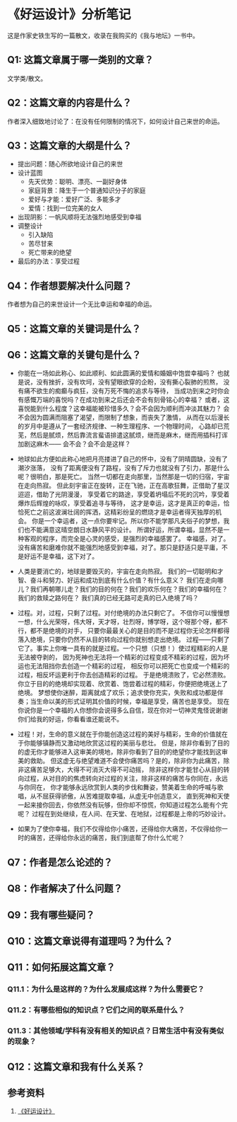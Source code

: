 # 《好运设计》分析笔记

这是作家史铁生写的一篇散文，收录在我购买的《我与地坛》一书中。

## Q1: 这篇文章属于哪一类别的文章？

文学类/散文。

## Q2：这篇文章的内容是什么？

作者深入细致地讨论了：在没有任何限制的情况下，如何设计自己来世的命运。

## Q3：这篇文章的大纲是什么？

- 提出问题：随心所欲地设计自己的来世
- 设计蓝图
  - 先天优势：聪明、漂亮、一副好身体
  - 家庭背景：降生于一个普通知识分子的家庭
  - 爱好与才能：爱好广泛、多能多才
  - 爱情：找到一位完美的女人
- 出现阴影：一帆风顺将无法强烈地感受到幸福
- 调整设计
  - 引入缺陷
  - 苦尽甘来
  - 死亡带来的绝望
- 最后的办法：享受过程

## Q4：作者想要解决什么问题？

作者想为自己的来世设计一个无比幸运和幸福的命运。

## Q5：这篇文章的关键词是什么？

## Q6：这篇文章的关键句是什么？

- 你能在一场如此称心、如此顺利、如此圆满的爱情和婚姻中饱尝幸福吗？
  也就是说，没有挫折，没有坎坷，没有望眼欲穿的企盼，没有撕心裂肺的煎熬，
  没有痛不欲生的痴癫与疯狂，没有万死不悔的追求与等待，
  当成功到来之时你会有感慨万端的喜悦吗？在成功到来之后还会不会有刻骨铭心的幸福？
  或者，这喜悦能到什么程度？这幸福能被珍惜多久？会不会因为顺利而冲淡其魅力？
  会不会因为圆满而阻塞了渴望，而限制了想象，而丧失了激情，
  从而在以后漫长的岁月中是遵从了一套经济规律、一种生理程序、一个物理时间，
  心路却已荒芜，然后是腻烦，然后靠流言蜚语排遣这腻烦，继而是麻木，继而用插科打诨加剧这麻木——
  会不会？会不会是这样？

- 地球如此方便如此称心地把月亮搂进了自己的怀中，没有了阴晴圆缺，没有了潮汐涨落，
  没有了距离便没有了路程，没有了斥力也就没有了引力，那是什么呢？很明白，那是死亡。
  当然一切都在走向那里，当然那是一切的归宿，宇宙在走向热寂。
  但此刻宇宙正在旋转，正在飞驰，正在高歌狂舞，正借助了星汉迢迢，借助了光阴漫漫，
  享受着它的路途，享受着坍塌后不死的沉吟，享受着爆炸后辉煌的咏叹，享受着追寻与等待，
  这才是幸运，这才是真正的幸运，恰恰死亡之前这波澜壮阔的挥洒，这精彩纷呈的燃烧才是幸运者得天独厚的机会。
  你是一个幸运者，这一点你要牢记。所以你不能学那凡夫俗子的梦想，我们也不能满意这晴空朗日水静风平的设计。
  所谓好运，所谓幸福，显然不是一种客观的程序，而完全是心灵的感受，是强烈的幸福感罢了。
  幸福感，对了。没有痛苦和磨难你就不能强烈地感受到幸福，对了。那只是舒适只是平庸，不是好运不是幸福，这下对了。

- 人类是要消亡的，地球是要毁灭的，宇宙在走向热寂。
  我们的一切聪明和才智、奋斗和努力、好运和成功到底有什么价值？有什么意义？
  我们在走向哪儿？我们再朝哪儿走？我们的目的何在？我们的欢乐何在？我们的幸福何在？我们的救赎之路何在？
  我们真的已经无路可走真的已入绝境了吗？

- 过程。对，过程，只剩了过程。对付绝境的办法只剩它了。
  不信你可以慢慢想一想，什么光荣呀，伟大呀，天才呀，壮烈呀，博学呀，这个呀那个呀，都不行，都不是绝境的对手，
  只要你最最关心的是目的而不是过程你无论怎样都得落入绝境，只要你仍然不从目的转向过程你就别想走出绝境。
  过程——只剩了它了。事实上你唯一具有的就是过程。一个只想（只想！）使过程精彩的人是无法被夺剥的，
  因为死神也无法将一个精彩的过程变成不精彩的过程，因为坏运也无法阻挡你去创造一个精彩的过程，
  相反你可以把死亡也变成一个精彩的过程，相反坏运更利于你去创造精彩的过程。
  于是绝境溃败了，它必然溃败。你立于目的的绝境却实现着、欣赏着、饱尝着过程的精彩，你便把绝境送上了绝境。
  梦想使你迷醉，距离就成了欢乐；追求使你充实，失败和成功都是伴奏；当生命以美的形式证明其价值的时候，幸福是享受，痛苦也是享受。
  现在你说你是一个幸福的人你想你会说得多么自信，现在你对一切神灵鬼怪说谢谢你们给我的好运，你看看谁还能说不。

- 过程！对，生命的意义就在于你能创造这过程的美好与精彩，生命的价值就在于你能够镇静而又激动地欣赏这过程的美丽与悲壮。
  但是，除非你看到了目的的虚无你才能够进入这审美的境地，除非你看到了目的的绝望你才能找到这审美的救助。
  但这虚无与绝望难道不会使你痛苦吗？是的，除非你为此痛苦，除非这痛苦足够大，大得不可消灭大得不可动摇，
  除非这样你才能甘心从目的转向过程，从对目的的焦虑转向对过程的关注，除非这样的痛苦与你同在，永远与你同在，
  你才能够永远欣赏到人类的步伐和舞姿，赞美着生命的呼喊与歌唱，从不屈获得骄傲，从苦难提取幸福，从虚无中创造意义，
  直到死神和天使一起来接你回去，你依然没有玩够，但你却不惊慌，你知道过程怎么能有个完呢？
  过程在到处继续，在人间、在天堂、在地狱，过程都是上帝的巧妙设计。

- 如果为了使你幸福，我们不仅得给你小痛苦，还得给你大痛苦，不仅得给你一时的痛苦，还得给你永远的痛苦，我们到底帮了你什么忙呢？

## Q7：作者是怎么论述的？

## Q8：作者解决了什么问题？

## Q9：我有哪些疑问？

## Q10：这篇文章说得有道理吗？为什么？

## Q11：如何拓展这篇文章？

### Q11.1：为什么是这样的？为什么发展成这样？为什么需要它？

### Q11.2：有哪些相似的知识点？它们之间的联系是什么？

### Q11.3：其他领域/学科有没有相关的知识点？日常生活中有没有类似的现象？

## Q12：这篇文章和我有什么关系？

## 参考资料

1. [《好运设计》](http://www.dushu369.com/shici/HTML/82253.html)
